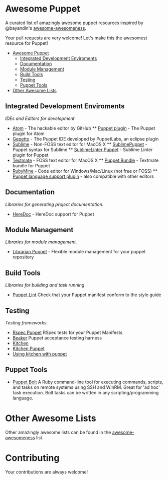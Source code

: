 # Awesome Puppet


A curated list of amazingly awesome puppet resources inspired by @bayandin's [awesome-awesomeness](https://github.com/bayandin/awesome-awesomeness).

Your pull requests are very welcome! Let's make this the awesomest resource for Puppet!

- [Awesome Puppet](#awesome-puppet)
    - [Integrated Development Enviroments](#integrated-development-enviroments)
    - [Documentation](#documentation)
    - [Module Management](#module-management)
    - [Build Tools](#build-tools)
    - [Testing](#testing)
    - [Puppet Tools](#puppet-tools)
- [Other Awesome Lists](#other-awesome-lists)

## Integrated Development Enviroments

*IDEs and Editors for development*

* [Atom](https://github.com/atom/atom) - The hackable editor by GitHub
**  [Puppet plugin](https://github.com/atom/language-puppet) - The Puppet plugin for Atom
* [Gepetto](http://puppetlabs.github.io/geppetto/index.html) - The Puppet IDE developed by PuppetLabs, an eclipse plugin
* [Sublime](http://www.sublimetext.com/) - Non-FOSS text editor for MacOS X
** [SublimePuppet](https://github.com/russCloak/SublimePuppet) - Puppet syntax for Sublime
** [SublimeLinter Puppet](https://github.com/stopdropandrew/SublimeLinter-puppet-lint) - Sublime Linter plugin for Puppet
* [Textmate](https://github.com/textmate/textmate) - FOSS text editor for MacOS X
** [Puppet Bundle](https://github.com/cburyta/puppet-textmate.tmbundle) - Textmate bundle for Puppet
* [RubyMine](https://www.jetbrains.com/ruby/) - Code editor for Windows/Mac/Linux (not free or FOSS)
** [Puppet language support plugin](https://plugins.jetbrains.com/plugin/7180) - also compatible with other editors

## Documentation

*Libraries for generating project documentation.*
* [HereDoc](http://puppet-on-the-edge.blogspot.nl/2014/03/heredoc-is-here.html) - HereDoc support for Puppet

## Module Management

*Libraries for module management.*
* [Librarian Puppet](http://librarian-puppet.com/) - Flexible module management for your puppet repository

## Build Tools

*Libraries for building and task running*
* [Puppet Lint](https://github.com/rodjek/puppet-lint) Check that your Puppet manifest conform to the style guide

## Testing

*Testing frameworks.*
* [Rspec Puppet](https://github.com/rodjek/rspec-puppet) RSpec tests for your Puppet Manifests
* [Beaker](https://github.com/puppetlabs/beaker) Puppet acceptance testing harness
* [Kitchen](http://kitchen.ci/)
* [Kitchen Puppet](https://github.com/neillturner/kitchen-puppet)
* [Using kitchen with puppet](http://ehaselwanter.com/en/blog/2014/05/08/using-test-kitchen-with-puppet/)

## Puppet Tools
* [Puppet Bolt](https://github.com/puppetlabs/bolt)  A Ruby command-line tool for executing commands, scripts, and tasks on remote systems using SSH and WinRM. Great for 'ad hoc' task execution. Bolt tasks can be written in any scripting/programming language.

# Other Awesome Lists

Other amazingly awesome lists can be found in the [awesome-awesomeness](https://github.com/bayandin/awesome-awesomeness) list.

# Contributing

Your contributions are always welcome!
